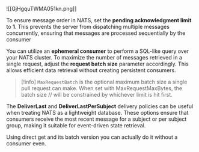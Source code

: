 ![[GjHgquTWMA051kn.png]]

To ensure message order in NATS, set the **pending acknowledgment limit** to **1**. This prevents the server from dispatching multiple messages concurrently, ensuring that messages are processed sequentially by the consumer

You can utilize an **ephemeral consumer** to perform a SQL-like query over your NATS cluster. To maximize the number of messages retrieved in a single request, adjust the **request batch size** parameter accordingly. This allows efficient data retrieval without creating persistent consumers.

> [!info]
>  `MaxRequestBatch` is the optional maximum batch size a single pull request can make. When set with MaxRequestMaxBytes, the batch size
	// will be constrained by whichever limit is hit first.

The **DeliverLast** and **DeliverLastPerSubject** delivery policies can be useful when treating NATS as a lightweight database. These options ensure that consumers receive the most recent message for a subject or per subject group, making it suitable for event-driven state retrieval.

Using direct get and its batch version you can actually do it without a consumer even.
